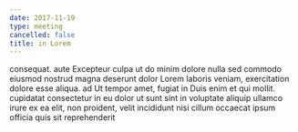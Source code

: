 ```yaml
---
date: 2017-11-19
type: meeting
cancelled: false
title: in Lorem
---
```

consequat. aute Excepteur culpa ut do minim dolore nulla sed commodo eiusmod nostrud magna deserunt dolor Lorem laboris veniam, exercitation dolore esse aliqua. ad Ut tempor amet, fugiat in Duis enim et qui mollit. cupidatat consectetur in eu dolor ut sunt sint in voluptate aliquip ullamco irure ex ea elit, non proident, velit incididunt nisi cillum occaecat ipsum officia quis sit reprehenderit